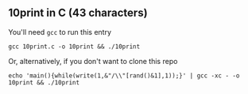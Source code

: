 ## 10print in C (43 characters)

You'll need `gcc` to run this entry

```
gcc 10print.c -o 10print && ./10print
```

Or, alternatively, if you don't want to clone this repo

```
echo 'main(){while(write(1,&"/\\"[rand()&1],1));}' | gcc -xc - -o 10print && ./10print
```